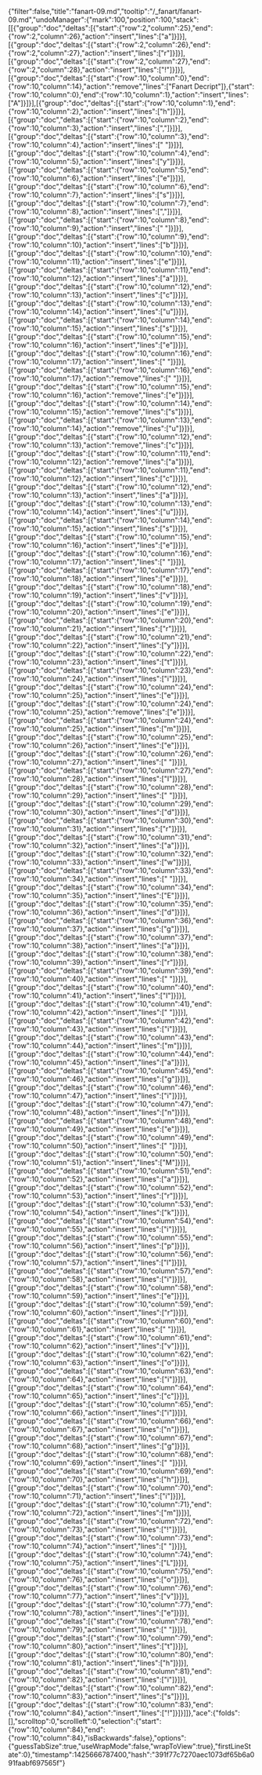 {"filter":false,"title":"fanart-09.md","tooltip":"/_fanart/fanart-09.md","undoManager":{"mark":100,"position":100,"stack":[[{"group":"doc","deltas":[{"start":{"row":2,"column":25},"end":{"row":2,"column":26},"action":"insert","lines":["a"]}]}],[{"group":"doc","deltas":[{"start":{"row":2,"column":26},"end":{"row":2,"column":27},"action":"insert","lines":["r"]}]}],[{"group":"doc","deltas":[{"start":{"row":2,"column":27},"end":{"row":2,"column":28},"action":"insert","lines":["!"]}]}],[{"group":"doc","deltas":[{"start":{"row":10,"column":0},"end":{"row":10,"column":14},"action":"remove","lines":["Fanart Decript"]},{"start":{"row":10,"column":0},"end":{"row":10,"column":1},"action":"insert","lines":["A"]}]}],[{"group":"doc","deltas":[{"start":{"row":10,"column":1},"end":{"row":10,"column":2},"action":"insert","lines":["h"]}]}],[{"group":"doc","deltas":[{"start":{"row":10,"column":2},"end":{"row":10,"column":3},"action":"insert","lines":[","]}]}],[{"group":"doc","deltas":[{"start":{"row":10,"column":3},"end":{"row":10,"column":4},"action":"insert","lines":[" "]}]}],[{"group":"doc","deltas":[{"start":{"row":10,"column":4},"end":{"row":10,"column":5},"action":"insert","lines":["y"]}]}],[{"group":"doc","deltas":[{"start":{"row":10,"column":5},"end":{"row":10,"column":6},"action":"insert","lines":["e"]}]}],[{"group":"doc","deltas":[{"start":{"row":10,"column":6},"end":{"row":10,"column":7},"action":"insert","lines":["s"]}]}],[{"group":"doc","deltas":[{"start":{"row":10,"column":7},"end":{"row":10,"column":8},"action":"insert","lines":[","]}]}],[{"group":"doc","deltas":[{"start":{"row":10,"column":8},"end":{"row":10,"column":9},"action":"insert","lines":[" "]}]}],[{"group":"doc","deltas":[{"start":{"row":10,"column":9},"end":{"row":10,"column":10},"action":"insert","lines":["b"]}]}],[{"group":"doc","deltas":[{"start":{"row":10,"column":10},"end":{"row":10,"column":11},"action":"insert","lines":["e"]}]}],[{"group":"doc","deltas":[{"start":{"row":10,"column":11},"end":{"row":10,"column":12},"action":"insert","lines":["a"]}]}],[{"group":"doc","deltas":[{"start":{"row":10,"column":12},"end":{"row":10,"column":13},"action":"insert","lines":["c"]}]}],[{"group":"doc","deltas":[{"start":{"row":10,"column":13},"end":{"row":10,"column":14},"action":"insert","lines":["u"]}]}],[{"group":"doc","deltas":[{"start":{"row":10,"column":14},"end":{"row":10,"column":15},"action":"insert","lines":["s"]}]}],[{"group":"doc","deltas":[{"start":{"row":10,"column":15},"end":{"row":10,"column":16},"action":"insert","lines":["e"]}]}],[{"group":"doc","deltas":[{"start":{"row":10,"column":16},"end":{"row":10,"column":17},"action":"insert","lines":[" "]}]}],[{"group":"doc","deltas":[{"start":{"row":10,"column":16},"end":{"row":10,"column":17},"action":"remove","lines":[" "]}]}],[{"group":"doc","deltas":[{"start":{"row":10,"column":15},"end":{"row":10,"column":16},"action":"remove","lines":["e"]}]}],[{"group":"doc","deltas":[{"start":{"row":10,"column":14},"end":{"row":10,"column":15},"action":"remove","lines":["s"]}]}],[{"group":"doc","deltas":[{"start":{"row":10,"column":13},"end":{"row":10,"column":14},"action":"remove","lines":["u"]}]}],[{"group":"doc","deltas":[{"start":{"row":10,"column":12},"end":{"row":10,"column":13},"action":"remove","lines":["c"]}]}],[{"group":"doc","deltas":[{"start":{"row":10,"column":11},"end":{"row":10,"column":12},"action":"remove","lines":["a"]}]}],[{"group":"doc","deltas":[{"start":{"row":10,"column":11},"end":{"row":10,"column":12},"action":"insert","lines":["c"]}]}],[{"group":"doc","deltas":[{"start":{"row":10,"column":12},"end":{"row":10,"column":13},"action":"insert","lines":["a"]}]}],[{"group":"doc","deltas":[{"start":{"row":10,"column":13},"end":{"row":10,"column":14},"action":"insert","lines":["u"]}]}],[{"group":"doc","deltas":[{"start":{"row":10,"column":14},"end":{"row":10,"column":15},"action":"insert","lines":["s"]}]}],[{"group":"doc","deltas":[{"start":{"row":10,"column":15},"end":{"row":10,"column":16},"action":"insert","lines":["e"]}]}],[{"group":"doc","deltas":[{"start":{"row":10,"column":16},"end":{"row":10,"column":17},"action":"insert","lines":[" "]}]}],[{"group":"doc","deltas":[{"start":{"row":10,"column":17},"end":{"row":10,"column":18},"action":"insert","lines":["e"]}]}],[{"group":"doc","deltas":[{"start":{"row":10,"column":18},"end":{"row":10,"column":19},"action":"insert","lines":["v"]}]}],[{"group":"doc","deltas":[{"start":{"row":10,"column":19},"end":{"row":10,"column":20},"action":"insert","lines":["e"]}]}],[{"group":"doc","deltas":[{"start":{"row":10,"column":20},"end":{"row":10,"column":21},"action":"insert","lines":["r"]}]}],[{"group":"doc","deltas":[{"start":{"row":10,"column":21},"end":{"row":10,"column":22},"action":"insert","lines":["y"]}]}],[{"group":"doc","deltas":[{"start":{"row":10,"column":22},"end":{"row":10,"column":23},"action":"insert","lines":["t"]}]}],[{"group":"doc","deltas":[{"start":{"row":10,"column":23},"end":{"row":10,"column":24},"action":"insert","lines":["i"]}]}],[{"group":"doc","deltas":[{"start":{"row":10,"column":24},"end":{"row":10,"column":25},"action":"insert","lines":["e"]}]}],[{"group":"doc","deltas":[{"start":{"row":10,"column":24},"end":{"row":10,"column":25},"action":"remove","lines":["e"]}]}],[{"group":"doc","deltas":[{"start":{"row":10,"column":24},"end":{"row":10,"column":25},"action":"insert","lines":["m"]}]}],[{"group":"doc","deltas":[{"start":{"row":10,"column":25},"end":{"row":10,"column":26},"action":"insert","lines":["e"]}]}],[{"group":"doc","deltas":[{"start":{"row":10,"column":26},"end":{"row":10,"column":27},"action":"insert","lines":[" "]}]}],[{"group":"doc","deltas":[{"start":{"row":10,"column":27},"end":{"row":10,"column":28},"action":"insert","lines":["I"]}]}],[{"group":"doc","deltas":[{"start":{"row":10,"column":28},"end":{"row":10,"column":29},"action":"insert","lines":[" "]}]}],[{"group":"doc","deltas":[{"start":{"row":10,"column":29},"end":{"row":10,"column":30},"action":"insert","lines":["d"]}]}],[{"group":"doc","deltas":[{"start":{"row":10,"column":30},"end":{"row":10,"column":31},"action":"insert","lines":["r"]}]}],[{"group":"doc","deltas":[{"start":{"row":10,"column":31},"end":{"row":10,"column":32},"action":"insert","lines":["a"]}]}],[{"group":"doc","deltas":[{"start":{"row":10,"column":32},"end":{"row":10,"column":33},"action":"insert","lines":["w"]}]}],[{"group":"doc","deltas":[{"start":{"row":10,"column":33},"end":{"row":10,"column":34},"action":"insert","lines":[" "]}]}],[{"group":"doc","deltas":[{"start":{"row":10,"column":34},"end":{"row":10,"column":35},"action":"insert","lines":["E"]}]}],[{"group":"doc","deltas":[{"start":{"row":10,"column":35},"end":{"row":10,"column":36},"action":"insert","lines":["d"]}]}],[{"group":"doc","deltas":[{"start":{"row":10,"column":36},"end":{"row":10,"column":37},"action":"insert","lines":["g"]}]}],[{"group":"doc","deltas":[{"start":{"row":10,"column":37},"end":{"row":10,"column":38},"action":"insert","lines":["a"]}]}],[{"group":"doc","deltas":[{"start":{"row":10,"column":38},"end":{"row":10,"column":39},"action":"insert","lines":["r"]}]}],[{"group":"doc","deltas":[{"start":{"row":10,"column":39},"end":{"row":10,"column":40},"action":"insert","lines":[" "]}]}],[{"group":"doc","deltas":[{"start":{"row":10,"column":40},"end":{"row":10,"column":41},"action":"insert","lines":["I"]}]}],[{"group":"doc","deltas":[{"start":{"row":10,"column":41},"end":{"row":10,"column":42},"action":"insert","lines":[" "]}]}],[{"group":"doc","deltas":[{"start":{"row":10,"column":42},"end":{"row":10,"column":43},"action":"insert","lines":["i"]}]}],[{"group":"doc","deltas":[{"start":{"row":10,"column":43},"end":{"row":10,"column":44},"action":"insert","lines":["m"]}]}],[{"group":"doc","deltas":[{"start":{"row":10,"column":44},"end":{"row":10,"column":45},"action":"insert","lines":["a"]}]}],[{"group":"doc","deltas":[{"start":{"row":10,"column":45},"end":{"row":10,"column":46},"action":"insert","lines":["g"]}]}],[{"group":"doc","deltas":[{"start":{"row":10,"column":46},"end":{"row":10,"column":47},"action":"insert","lines":["i"]}]}],[{"group":"doc","deltas":[{"start":{"row":10,"column":47},"end":{"row":10,"column":48},"action":"insert","lines":["n"]}]}],[{"group":"doc","deltas":[{"start":{"row":10,"column":48},"end":{"row":10,"column":49},"action":"insert","lines":["e"]}]}],[{"group":"doc","deltas":[{"start":{"row":10,"column":49},"end":{"row":10,"column":50},"action":"insert","lines":[" "]}]}],[{"group":"doc","deltas":[{"start":{"row":10,"column":50},"end":{"row":10,"column":51},"action":"insert","lines":["M"]}]}],[{"group":"doc","deltas":[{"start":{"row":10,"column":51},"end":{"row":10,"column":52},"action":"insert","lines":["a"]}]}],[{"group":"doc","deltas":[{"start":{"row":10,"column":52},"end":{"row":10,"column":53},"action":"insert","lines":["r"]}]}],[{"group":"doc","deltas":[{"start":{"row":10,"column":53},"end":{"row":10,"column":54},"action":"insert","lines":["k"]}]}],[{"group":"doc","deltas":[{"start":{"row":10,"column":54},"end":{"row":10,"column":55},"action":"insert","lines":["i"]}]}],[{"group":"doc","deltas":[{"start":{"row":10,"column":55},"end":{"row":10,"column":56},"action":"insert","lines":["p"]}]}],[{"group":"doc","deltas":[{"start":{"row":10,"column":56},"end":{"row":10,"column":57},"action":"insert","lines":["l"]}]}],[{"group":"doc","deltas":[{"start":{"row":10,"column":57},"end":{"row":10,"column":58},"action":"insert","lines":["i"]}]}],[{"group":"doc","deltas":[{"start":{"row":10,"column":58},"end":{"row":10,"column":59},"action":"insert","lines":["e"]}]}],[{"group":"doc","deltas":[{"start":{"row":10,"column":59},"end":{"row":10,"column":60},"action":"insert","lines":["r"]}]}],[{"group":"doc","deltas":[{"start":{"row":10,"column":60},"end":{"row":10,"column":61},"action":"insert","lines":[" "]}]}],[{"group":"doc","deltas":[{"start":{"row":10,"column":61},"end":{"row":10,"column":62},"action":"insert","lines":["v"]}]}],[{"group":"doc","deltas":[{"start":{"row":10,"column":62},"end":{"row":10,"column":63},"action":"insert","lines":["o"]}]}],[{"group":"doc","deltas":[{"start":{"row":10,"column":63},"end":{"row":10,"column":64},"action":"insert","lines":["i"]}]}],[{"group":"doc","deltas":[{"start":{"row":10,"column":64},"end":{"row":10,"column":65},"action":"insert","lines":["c"]}]}],[{"group":"doc","deltas":[{"start":{"row":10,"column":65},"end":{"row":10,"column":66},"action":"insert","lines":["i"]}]}],[{"group":"doc","deltas":[{"start":{"row":10,"column":66},"end":{"row":10,"column":67},"action":"insert","lines":["n"]}]}],[{"group":"doc","deltas":[{"start":{"row":10,"column":67},"end":{"row":10,"column":68},"action":"insert","lines":["g"]}]}],[{"group":"doc","deltas":[{"start":{"row":10,"column":68},"end":{"row":10,"column":69},"action":"insert","lines":[" "]}]}],[{"group":"doc","deltas":[{"start":{"row":10,"column":69},"end":{"row":10,"column":70},"action":"insert","lines":["h"]}]}],[{"group":"doc","deltas":[{"start":{"row":10,"column":70},"end":{"row":10,"column":71},"action":"insert","lines":["i"]}]}],[{"group":"doc","deltas":[{"start":{"row":10,"column":71},"end":{"row":10,"column":72},"action":"insert","lines":["m"]}]}],[{"group":"doc","deltas":[{"start":{"row":10,"column":72},"end":{"row":10,"column":73},"action":"insert","lines":["!"]}]}],[{"group":"doc","deltas":[{"start":{"row":10,"column":73},"end":{"row":10,"column":74},"action":"insert","lines":[" "]}]}],[{"group":"doc","deltas":[{"start":{"row":10,"column":74},"end":{"row":10,"column":75},"action":"insert","lines":["L"]}]}],[{"group":"doc","deltas":[{"start":{"row":10,"column":75},"end":{"row":10,"column":76},"action":"insert","lines":["o"]}]}],[{"group":"doc","deltas":[{"start":{"row":10,"column":76},"end":{"row":10,"column":77},"action":"insert","lines":["v"]}]}],[{"group":"doc","deltas":[{"start":{"row":10,"column":77},"end":{"row":10,"column":78},"action":"insert","lines":["e"]}]}],[{"group":"doc","deltas":[{"start":{"row":10,"column":78},"end":{"row":10,"column":79},"action":"insert","lines":[" "]}]}],[{"group":"doc","deltas":[{"start":{"row":10,"column":79},"end":{"row":10,"column":80},"action":"insert","lines":["t"]}]}],[{"group":"doc","deltas":[{"start":{"row":10,"column":80},"end":{"row":10,"column":81},"action":"insert","lines":["h"]}]}],[{"group":"doc","deltas":[{"start":{"row":10,"column":81},"end":{"row":10,"column":82},"action":"insert","lines":["i"]}]}],[{"group":"doc","deltas":[{"start":{"row":10,"column":82},"end":{"row":10,"column":83},"action":"insert","lines":["s"]}]}],[{"group":"doc","deltas":[{"start":{"row":10,"column":83},"end":{"row":10,"column":84},"action":"insert","lines":["!"]}]}]]},"ace":{"folds":[],"scrolltop":0,"scrollleft":0,"selection":{"start":{"row":10,"column":84},"end":{"row":10,"column":84},"isBackwards":false},"options":{"guessTabSize":true,"useWrapMode":false,"wrapToView":true},"firstLineState":0},"timestamp":1425666787400,"hash":"391f77c7270aec1073df65b6a091faabf697565f"}